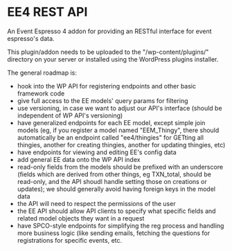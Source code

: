 EE4 REST API
=========

An Event Espresso 4 addon for providing an RESTful interface for event espresso's data.

This plugin/addon needs to be uploaded to the "/wp-content/plugins/" directory on your server or installed using the WordPress plugins installer.

The general roadmap is:
<ul><li>hook into the WP API for registering endpoints and other basic framework code</li>
<li>give full access to the EE models' query params for filtering</li>
<li>use versioning, in case we want to adjust our API's interface (should be independent of WP API's versioning)</li>
<li>have generalized endpoints for each EE model, except simple join models (eg, if you register a model named
"EEM_Thingy", there should automatically be an endpoint called "ee4/thingies" for GETting all thingies, another
for creating thingies, another for updating thingies, etc)</li>
<li>have endpoints for viewing and editing EE's config data</li>
<li>add general EE data onto the WP API index</li>
<li>read-only fields from the models should be prefixed with an underscore (fields which are
derived from other things, eg TXN_total, should be read-only, and the API shoudl handle setting those on creations or updates);
we should generally avoid having foreign keys in the model data</li>
<li>the API will need to respect the permissions of the user</li>
<li>the EE API should allow API clients to specify what specific fields and related model objects they want in a request</li>
<li>have SPCO-style endpoints for simplifying the reg process and handling more business logic (like sending emails, fetching the questions for registrations for specific events, etc.</li></ul>